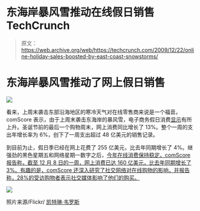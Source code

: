 # 东海岸暴风雪推动在线假日销售 TechCrunch

> 原文：<https://web.archive.org/web/https://techcrunch.com/2009/12/22/online-holiday-sales-boosted-by-east-coast-snowstorms/>

# 东海岸暴风雪推动了网上假日销售

![](img/c3485e0f191b19b4b220a89e38f233b3.png)

看来，上周末袭击东部沿海地区的寒冷天气对在线零售商来说是一个福音。comScore 表示，由于上周末袭击东海岸的暴风雪，电子商务假日消费[显示](https://web.archive.org/web/20221208221325/http://www.comscore.com/Press_Events/Press_Releases/2009/12/Wintry_Weekend_Boosts_Online_Holiday_Sales_in_Final_Shopping_Weekend_of_the_Season)有所上升。圣诞节前的最后一个购物周末，网上消费同比增长了 13%。整个一周的支出年增长率为 6%，创下了一周支出超过 48 亿美元的销售记录。

到目前为止，假日季已经在网上花费了 255 亿美元，比去年同期增长了 4%。继强劲的黑色星期五和网络星期一数字之后，[今年在线消费保持稳定。comScore 报告称，截至 12 月 8 日的一周，网上消费已达 160 亿美元，比去年同期增长了 3%。有趣的是，comScore 还深入研究了社交网络对在线购物的影响，并报告称，28%的受访购物者表示社交媒体影响了他们的购买。](https://web.archive.org/web/20221208221325/http://www.beta.techcrunch.com/2009/12/08/online-holiday-spending-reaches-16-billion-social-media-continues-to-influence-purchases/)

![](img/c59e842f58ffd56671ec10e7aff3d91a.png)

照片来源/Flickr/ [凯特琳·韦罗斯](https://web.archive.org/web/20221208221325/http://www.flickr.com/photos/24707395@N02/3119557808/)